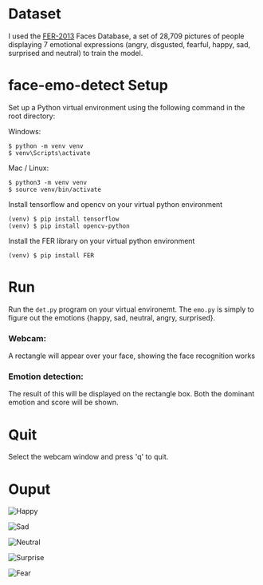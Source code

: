 # Dataset
I used the [FER-2013](http://www.socsci.ru.nl:8180/RaFD2/RaFD?p=main) Faces Database, a set of 28,709 pictures of people displaying 7 emotional expressions (angry, disgusted, fearful, happy, sad, surprised and neutral) to train the model.

# face-emo-detect Setup
Set up a Python virtual environment using the following command in the root directory:

Windows:

```shell
$ python -m venv venv
$ venv\Scripts\activate
```

Mac / Linux:

```shell
$ python3 -m venv venv
$ source venv/bin/activate
```

Install tensorflow and opencv on your virtual python environment

```shell
(venv) $ pip install tensorflow
(venv) $ pip install opencv-python
 ```
 
 Install the FER library on your virtual python environment
 
 ```shell
 (venv) $ pip install FER
 ```

# Run
Run the `det.py` program on your virtual environemt.
The `emo.py` is simply to figure out the emotions {happy, sad, neutral, angry, surprised}.

### Webcam:
A rectangle will appear over your face, showing the face recognition works

### Emotion detection:
The result of this will be displayed on the rectangle box. Both the dominant emotion and score will be shown.

# Quit
Select the webcam window and press 'q' to quit.

# Ouput

![Happy](https://raw.github.com/allansuresh/face-emo-detect/tree/main/Ouput/happy1.png)

![Sad](https://raw.github.com/allansuresh/face-emo-detect/tree/main/Ouput/sad1.png)

![Neutral](https://raw.github.com/allansuresh/face-emo-detect/tree/main/Ouput/neutral2.png)

![Surprise](https://raw.github.com/allansuresh/face-emo-detect/tree/main/Ouput/surprise1.png)

![Fear](https://raw.github.com/allansuresh/face-emo-detect/tree/main/Ouput/fear1.png)

